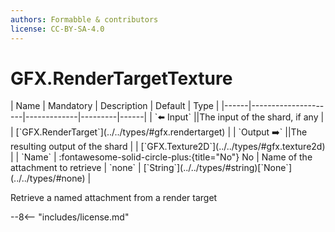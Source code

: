 ```yaml
---
authors: Formabble & contributors
license: CC-BY-SA-4.0
---
```



# GFX.RenderTargetTexture

<div class="sh-parameters" markdown="1">
| Name | Mandatory | Description | Default | Type |
|------|---------------------|-------------|---------|------|
| `⬅️ Input` ||The input of the shard, if any | | [`GFX.RenderTarget`](../../types/#gfx.rendertarget) |
| `Output ➡️` ||The resulting output of the shard | | [`GFX.Texture2D`](../../types/#gfx.texture2d) |
| `Name` | :fontawesome-solid-circle-plus:{title="No"} No  | Name of the attachment to retrieve | `none` | [`String`](../../types/#string)[`None`](../../types/#none) |

</div>

Retrieve a named attachment from a render target

--8<-- "includes/license.md"


